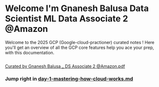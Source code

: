
# Welcome I'm Gnanesh Balusa Data Scientist ML Data Associate 2 @Amazon

Welcome to the 2025 GCP (Google-cloud-practioner) curated notes ! Here you'll get an overview of all the GCP core features help you ace your prep, with this documentation.

<figure><img src="https://github.com/user-attachments/assets/365eb1e7-4b7c-4377-b428-dd874abaa5e6" alt=""><figcaption></figcaption></figure>

[Curated by Gnanesh Balusa _ DS Associate 2 @Amazon.pdf](https://github.com/user-attachments/files/22028518/Curated.by.Gnanesh.Balusa._.DS.Associate.2.%40Amazon.pdf)


### Jump right in [day-1-mastering-how-cloud-works.md](basics/day-1-mastering-how-cloud-works.md "mention")
